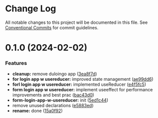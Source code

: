 # Change Log

All notable changes to this project will be documented in this file.
See [Conventional Commits](https://conventionalcommits.org) for commit guidelines.

# 0.1.0 (2024-02-02)

### Features

-   **cleanup:** remove duloingo app ([3ea8f7d](https://github.com/paulAlexSerban/wbk--reactjs-playground--typescript/commit/3ea8f7d47da9759c9ea8f62599a8aa4250b38c3c))
-   **for login app w usereducer:** improved state management ([ae99dd6](https://github.com/paulAlexSerban/wbk--reactjs-playground--typescript/commit/ae99dd660b6225c0e362c6814bf6df7d45259fab))
-   **forl login app w usereducer:** implemented useReducer ([e4f5fc5](https://github.com/paulAlexSerban/wbk--reactjs-playground--typescript/commit/e4f5fc5a5214e4c647a3878ed45e6e3b199e33e9))
-   **form login app w usereducer:** implement useeffect for performance improvements and best prac ([bac43d0](https://github.com/paulAlexSerban/wbk--reactjs-playground--typescript/commit/bac43d0eb5bea071580e0c531f09e3090b51e233))
-   **form-login-app-w-usereducer:** init ([5ed1c44](https://github.com/paulAlexSerban/wbk--reactjs-playground--typescript/commit/5ed1c4450998cd1f7afd26b198e565ce57640e3d))
-   remove unused declarations ([e5883ed](https://github.com/paulAlexSerban/wbk--reactjs-playground--typescript/commit/e5883ed7fd99461c0a39af9ea7ad9f9b7c5e9603))
-   **rename:** done ([15a0f92](https://github.com/paulAlexSerban/wbk--reactjs-playground--typescript/commit/15a0f92f47690da6021269d43d7489cb72cdc514))
